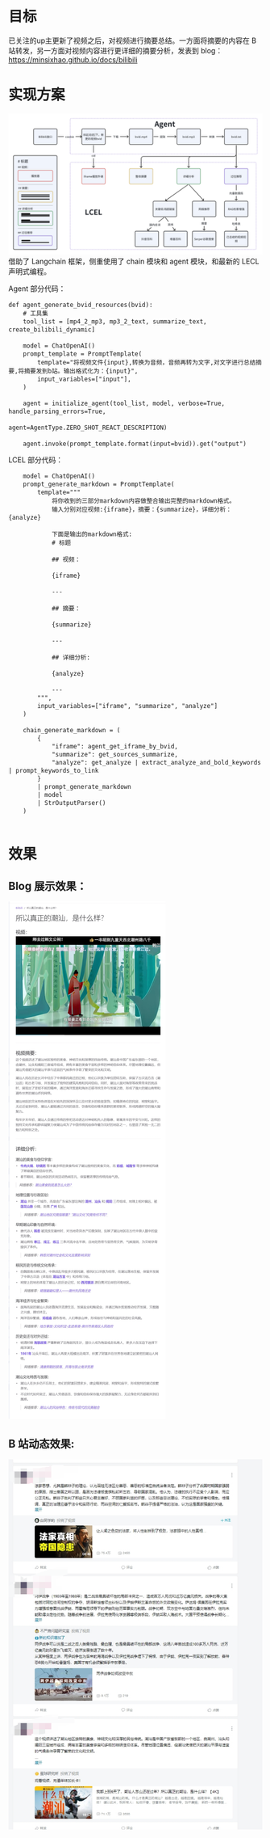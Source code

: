 # 目标
已关注的up主更新了视频之后，对视频进行摘要总结。一方面将摘要的内容在 B 站转发，另一方面对视频内容进行更详细的摘要分析，发表到 blog：https://minsixhao.github.io/docs/bilibili

# 实现方案
![alt text](结构图.png)
借助了 Langchain 框架，侧重使用了 chain 模块和 agent 模块，和最新的 LECL 声明式编程。

Agent 部分代码：
```
def agent_generate_bvid_resources(bvid):
    # 工具集
    tool_list = [mp4_2_mp3, mp3_2_text, summarize_text, create_bilibili_dynamic]

    model = ChatOpenAI()
    prompt_template = PromptTemplate(
        template="将视频文件{input},转换为音频，音频再转为文字,对文字进行总结摘要,将摘要发到b站。输出格式化为：{input}",
        input_variables=["input"],
    )

    agent = initialize_agent(tool_list, model, verbose=True, handle_parsing_errors=True,
                             agent=AgentType.ZERO_SHOT_REACT_DESCRIPTION)

    agent.invoke(prompt_template.format(input=bvid)).get("output")
```

LCEL 部分代码：
```
    model = ChatOpenAI()
    prompt_generate_markdown = PromptTemplate(
        template="""
            将你收到的三部分markdown内容做整合输出完整的markdown格式。
            输入分别对应视频:{iframe}，摘要：{summarize}，详细分析：{analyze}
            
            下面是输出的markdown格式:
            # 标题
            
            ## 视频：
            
            {iframe}
            
            ---
            
            ## 摘要：
            
            {summarize}
            
            ---
            
            ## 详细分析:
            
            {analyze}
            
            ---
        """,
        input_variables=["iframe", "summarize", "analyze"]
    )

    chain_generate_markdown = (
        {
            "iframe": agent_get_iframe_by_bvid,
            "summarize": get_sources_summarize,
            "analyze": get_analyze | extract_analyze_and_bold_keywords | prompt_keywords_to_link
        }
        | prompt_generate_markdown
        | model
        | StrOutputParser()
    )
    

```


# 效果
## Blog 展示效果：
![alt text](YZy1Ox52bl.jpg)


## B 站动态效果:
![alt text](image.png)
